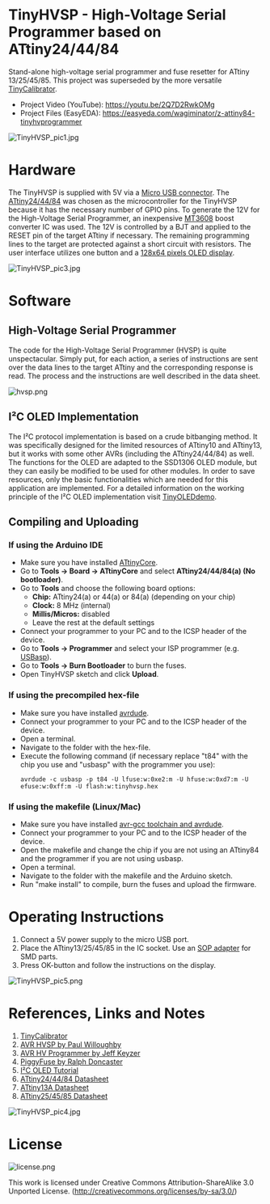 # TinyHVSP - High-Voltage Serial Programmer based on ATtiny24/44/84
Stand-alone high-voltage serial programmer and fuse resetter for ATtiny 13/25/45/85. This project was superseded by the more versatile [TinyCalibrator](https://github.com/wagiminator/ATtiny84-TinyCalibrator).

- Project Video (YouTube): https://youtu.be/2Q7D2RwkOMg
- Project Files (EasyEDA): https://easyeda.com/wagiminator/z-attiny84-tinyhvprogrammer

![TinyHVSP_pic1.jpg](https://raw.githubusercontent.com/wagiminator/ATtiny84-TinyHVSP/master/documentation/TinyHVSP_pic1.jpg)

# Hardware
The TinyHVSP is supplied with 5V via a [Micro USB connector](https://aliexpress.com/wholesale?SearchText=micro+usb+2pin+dip). The [ATtiny24/44/84](http://ww1.microchip.com/downloads/en/devicedoc/Atmel-7701_Automotive-Microcontrollers-ATtiny24-44-84_Datasheet.pdf) was chosen as the microcontroller for the TinyHVSP because it has the necessary number of GPIO pins. To generate the 12V for the High-Voltage Serial Programmer, an inexpensive [MT3608](https://datasheet.lcsc.com/szlcsc/XI-AN-Aerosemi-Tech-MT3608_C84817.pdf) boost converter IC was used. The 12V is controlled by a BJT and applied to the RESET pin of the target ATtiny if necessary. The remaining programming lines to the target are protected against a short circuit with resistors. The user interface utilizes one button and a [128x64 pixels OLED display](http://aliexpress.com/wholesale?SearchText=128+64+0.96+oled+new+4pin).

![TinyHVSP_pic3.jpg](https://raw.githubusercontent.com/wagiminator/ATtiny84-TinyHVSP/master/documentation/TinyHVSP_pic3.jpg)

# Software
## High-Voltage Serial Programmer
The code for the High-Voltage Serial Programmer (HVSP) is quite unspectacular. Simply put, for each action, a series of instructions are sent over the data lines to the target ATtiny and the corresponding response is read. The process and the instructions are well described in the data sheet.

![hvsp.png](https://raw.githubusercontent.com/wagiminator/ATtiny84-TinyCalibrator/main/documentation/TinyCalibrator_hvsp.png)

## I²C OLED Implementation
The I²C protocol implementation is based on a crude bitbanging method. It was specifically designed for the limited resources of ATtiny10 and ATtiny13, but it works with some other AVRs (including the ATtiny24/44/84) as well. The functions for the OLED are adapted to the SSD1306 OLED module, but they can easily be modified to be used for other modules. In order to save resources, only the basic functionalities which are needed for this application are implemented. For a detailed information on the working principle of the I²C OLED implementation visit [TinyOLEDdemo](https://github.com/wagiminator/attiny13-tinyoleddemo).

## Compiling and Uploading
### If using the Arduino IDE
- Make sure you have installed [ATtinyCore](https://github.com/SpenceKonde/ATTinyCore).
- Go to **Tools -> Board -> ATtinyCore** and select **ATtiny24/44/84(a) (No bootloader)**.
- Go to **Tools** and choose the following board options:
  - **Chip:**           ATtiny24(a) or 44(a) or 84(a) (depending on your chip)
  - **Clock:**          8 MHz (internal)
  - **Millis/Micros:**  disabled
  - Leave the rest at the default settings
- Connect your programmer to your PC and to the ICSP header of the device.
- Go to **Tools -> Programmer** and select your ISP programmer (e.g. [USBasp](https://aliexpress.com/wholesale?SearchText=usbasp)).
- Go to **Tools -> Burn Bootloader** to burn the fuses.
- Open TinyHVSP sketch and click **Upload**.

### If using the precompiled hex-file
- Make sure you have installed [avrdude](https://learn.adafruit.com/usbtinyisp/avrdude).
- Connect your programmer to your PC and to the ICSP header of the device.
- Open a terminal.
- Navigate to the folder with the hex-file.
- Execute the following command (if necessary replace "t84" with the chip you use and "usbasp" with the programmer you use):
  ```
  avrdude -c usbasp -p t84 -U lfuse:w:0xe2:m -U hfuse:w:0xd7:m -U efuse:w:0xff:m -U flash:w:tinyhvsp.hex
  ```

### If using the makefile (Linux/Mac)
- Make sure you have installed [avr-gcc toolchain and avrdude](http://maxembedded.com/2015/06/setting-up-avr-gcc-toolchain-on-linux-and-mac-os-x/).
- Connect your programmer to your PC and to the ICSP header of the device.
- Open the makefile and change the chip if you are not using an ATtiny84 and the programmer if you are not using usbasp.
- Open a terminal.
- Navigate to the folder with the makefile and the Arduino sketch.
- Run "make install" to compile, burn the fuses and upload the firmware.

# Operating Instructions
1. Connect a 5V power supply to the micro USB port.
2. Place the ATtiny13/25/45/85 in the IC socket. Use an [SOP adapter](https://aliexpress.com/wholesale?SearchText=sop-8+150mil+200mil+adapter) for SMD parts.
3. Press OK-button and follow the instructions on the display.

![TinyHVSP_pic5.png](https://raw.githubusercontent.com/wagiminator/ATtiny84-TinyHVSP/master/documentation/TinyHVSP_pic5.png)

# References, Links and Notes
1. [TinyCalibrator](https://github.com/wagiminator/ATtiny84-TinyCalibrator)
2. [AVR HVSP by Paul Willoughby](http://www.rickety.us/2010/03/arduino-avr-high-voltage-serial-programmer/)
3. [AVR HV Programmer by Jeff Keyzer](https://mightyohm.com/blog/2008/09/arduino-based-avr-high-voltage-programmer/)
4. [PiggyFuse by Ralph Doncaster](https://nerdralph.blogspot.com/2018/05/piggyfuse-hvsp-avr-fuse-programmer.html)
5. [I²C OLED Tutorial](https://github.com/wagiminator/attiny13-tinyoleddemo)
6. [ATtiny24/44/84 Datasheet](http://ww1.microchip.com/downloads/en/devicedoc/Atmel-7701_Automotive-Microcontrollers-ATtiny24-44-84_Datasheet.pdf)
7. [ATtiny13A Datasheet](http://ww1.microchip.com/downloads/en/DeviceDoc/doc8126.pdf)
8. [ATtiny25/45/85 Datasheet](https://ww1.microchip.com/downloads/en/DeviceDoc/Atmel-2586-AVR-8-bit-Microcontroller-ATtiny25-ATtiny45-ATtiny85_Datasheet.pdf)

![TinyHVSP_pic4.jpg](https://raw.githubusercontent.com/wagiminator/ATtiny84-TinyHVSP/master/documentation/TinyHVSP_pic4.jpg)

# License
![license.png](https://i.creativecommons.org/l/by-sa/3.0/88x31.png)

This work is licensed under Creative Commons Attribution-ShareAlike 3.0 Unported License. 
(http://creativecommons.org/licenses/by-sa/3.0/)

